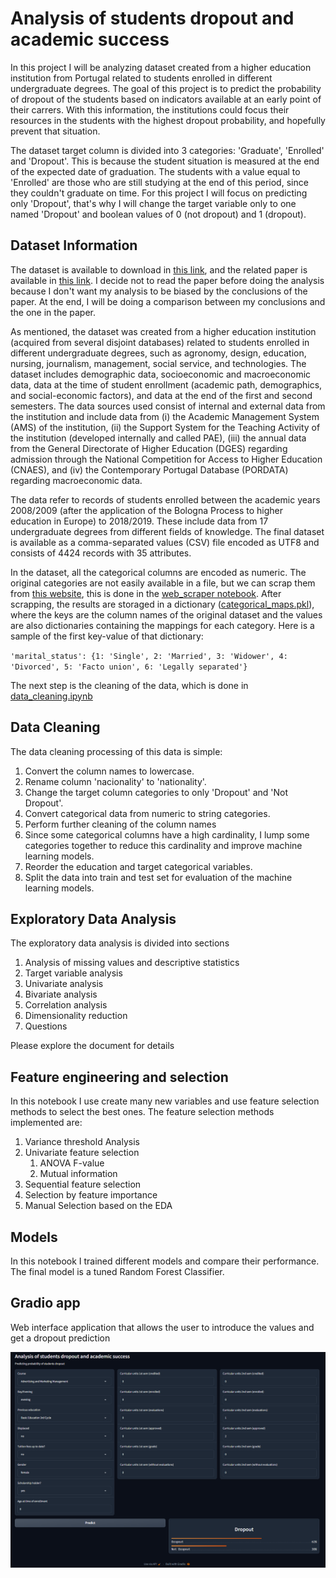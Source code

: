 # Analysis of students dropout and academic success

In this project I will be analyzing dataset created from a higher education institution from Portugal related to students enrolled in different undergraduate degrees. The goal of this project is to predict the probability of dropout of the students based on indicators available at an early point of their carrers. With this information, the institutions could focus their resources in the students with the highest dropout probability, and hopefully prevent that situation.

The dataset target column is divided into 3 categories: 'Graduate', 'Enrolled' and 'Dropout'. This is because the student situation is measured at the end of the expected date of graduation. The students with a value equal to 'Enrolled' are those who are still studying at the end of this period, since they couldn't graduate on time. For this project I will focus on predicting only 'Dropout', that's why I will change the target variable only to one named 'Dropout' and boolean values of 0 (not dropout) and 1 (dropout).

## Dataset Information

The dataset is available to download in [this link](https://zenodo.org/record/5777340#.Y7FJotJBwUE), and the related paper is available in [this link](https://www.mdpi.com/2306-5729/7/11/146). I decide not to read the paper before doing the analysis because I don't want my analysis to be biased by the conclusions of the paper. At the end, I will be doing a comparison between my conclusions and the one in the paper.

As mentioned, the dataset was created from a higher education institution (acquired from several disjoint databases) related to students enrolled in different undergraduate degrees, such as agronomy, design, education, nursing, journalism, management, social service, and technologies. The dataset includes demographic data, socioeconomic and macroeconomic data, data at the time of student enrollment (academic path, demographics, and social-economic factors), and data at the end of the first and second semesters. The data sources used consist of internal and external data from the institution and include data from (i) the Academic Management System (AMS) of the institution, (ii) the Support System for the Teaching Activity of the institution (developed internally and called PAE), (iii) the annual data from the General Directorate of Higher Education (DGES) regarding admission through the National Competition for Access to Higher Education (CNAES), and (iv) the Contemporary Portugal Database (PORDATA) regarding macroeconomic data.

The data refer to records of students enrolled between the academic years 2008/2009 (after the application of the Bologna Process to higher education in Europe) to 2018/2019. These include data from 17 undergraduate degrees from different fields of knowledge. The final dataset is available as a comma-separated values (CSV) file encoded as UTF8 and consists of 4424 records with 35 attributes.

In the dataset, all the categorical columns are encoded as numeric. The original categories are not easily available in a file, but we can scrap them from [this website](https://valoriza.ipportalegre.pt/piaes/features-info-stats.html), this is done in the [web_scraper notebook](notebooks/web_scraper.ipynb). After scrapping, the results are storaged in a dictionary ([categorical_maps.pkl](data/categorical_maps.pkl)), where the keys are the column names of the original dataset and the values are also dictionaries containing the mappings for each category. Here is a sample of the first key-value of that dictionary:

`'marital_status': {1: 'Single',
              2: 'Married',
              3: 'Widower',
              4: 'Divorced',
              5: 'Facto union',
              6: 'Legally separated'}`

The next step is the cleaning of the data, which is done in [data_cleaning.ipynb](notebooks/data_cleaning.ipynb)

## Data Cleaning

The data cleaning processing of this data is simple:

1. Convert the column names to lowercase.
2. Rename column 'nacionality' to 'nationality'.
3. Change the target column categories to only 'Dropout' and 'Not Dropout'.
4. Convert categorical data from numeric to string categories.
5. Perform further cleaning of the column names
6. Since some categorical columns have a high cardinality, I lump some categories together to reduce this cardinality and improve machine learning models.
7. Reorder the education and target categorical variables.
8. Split the data into train and test set for evaluation of the machine learning models.

## Exploratory Data Analysis

The exploratory data analysis is divided into sections

1. Analysis of missing values and descriptive statistics
2. Target variable analysis
3. Univariate analysis
4. Bivariate analysis
5. Correlation analysis
6. Dimensionality reduction
7. Questions

Please explore the document for details

## Feature engineering and selection

In this notebook I use create many new variables and use feature selection methods to select the best ones. The feature selection methods implemented are:

1. Variance threshold Analysis
2. Univariate feature selection
   1. ANOVA F-value
   2. Mutual information
3. Sequential feature selection
4. Selection by feature importance
5. Manual Selection based on the EDA

## Models

In this notebook I trained different models and compare their performance. The final model is a tuned Random Forest Classifier.

## Gradio app

Web interface application that allows the user to introduce the values and get a dropout prediction

![gradio_app](images/gradio_interface.PNG)
